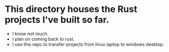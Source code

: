 # This directory houses the Rust projects I've built so far.
* I know not much.
* I plan on coming back to rust.
* I use this repo to transfer projects from linux laptop to windows desktop.
